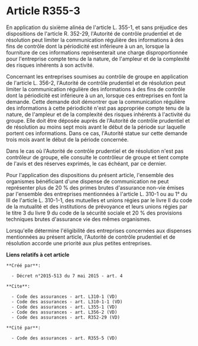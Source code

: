 # Article R355-3

En application du sixième alinéa de l'article L. 355-1, et sans préjudice des dispositions de l'article R. 352-29, l'Autorité
de contrôle prudentiel et de résolution peut limiter la communication régulière des informations à des fins de contrôle dont
la périodicité est inférieure à un an, lorsque la fourniture de ces informations représenterait une charge disproportionnée
pour l'entreprise compte tenu de la nature, de l'ampleur et de la complexité des risques inhérents à son activité. 

Concernant les entreprises soumises au contrôle de groupe en application de l'article L. 356-2, l'Autorité de contrôle
prudentiel et de résolution peut limiter la communication régulière des informations à des fins de contrôle dont la
périodicité est inférieure à un an, lorsque ces entreprises en font la demande. Cette demande doit démontrer que la
communication régulière des informations à cette périodicité n'est pas appropriée compte tenu de la nature, de l'ampleur et
de la complexité des risques inhérents à l'activité du groupe. Elle doit être déposée auprès de l'Autorité de contrôle
prudentiel et de résolution au moins sept mois avant le début de la période sur laquelle portent ces informations. Dans ce
cas, l'Autorité statue sur cette demande trois mois avant le début de la période concernée. 

Dans le cas où l'Autorité de contrôle prudentiel et de résolution n'est pas contrôleur de groupe, elle consulte le contrôleur
de groupe et tient compte de l'avis et des réserves exprimés, le cas échéant, par ce dernier. 

Pour l'application des dispositions du présent article, l'ensemble des organismes bénéficiant d'une dispense de communication
ne peut représenter plus de 20 % des primes brutes d'assurance non-vie émises par l'ensemble des entreprises mentionnées à
l'article L. 310-1 ou au 1° du III de l'article L. 310-1-1, des mutuelles et unions régies par le livre II du code de la
mutualité et des institutions de prévoyance et leurs unions régies par le titre 3 du livre 9 du code de la sécurité sociale
et 20 % des provisions techniques brutes d'assurance vie des mêmes organismes. 

Lorsqu'elle détermine l'éligibilité des entreprises concernées aux dispenses mentionnées au présent article, l'Autorité de
contrôle prudentiel et de résolution accorde une priorité aux plus petites entreprises.

**Liens relatifs à cet article**

	**Créé par**:

	  - Décret n°2015-513 du 7 mai 2015 - art. 4

	**Cite**:

	  - Code des assurances - art. L310-1 (VD)
	  - Code des assurances - art. L310-1-1 (VD)
	  - Code des assurances - art. L355-1 (VD)
	  - Code des assurances - art. L356-2 (VD)
	  - Code des assurances - art. R352-29 (VD)

	**Cité par**:

	  - Code des assurances - art. R355-5 (VD)

